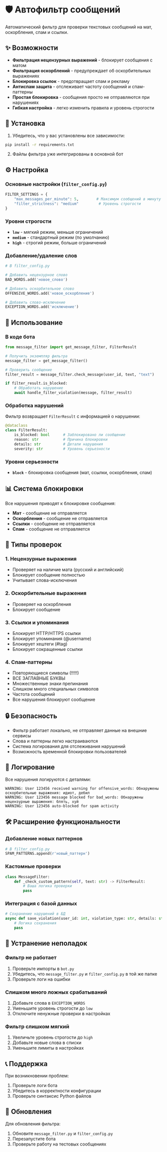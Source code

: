 # 🛡️ Автофильтр сообщений

Автоматический фильтр для проверки текстовых сообщений на мат, оскорбления, спам и ссылки.

## ✨ Возможности

- **Фильтрация нецензурных выражений** - блокирует сообщения с матом
- **Фильтрация оскорблений** - предупреждает об оскорбительных выражениях
- **Блокировка ссылок** - предотвращает спам и рекламу
- **Антиспам защита** - отслеживает частоту сообщений и спам-паттерны
- **Простая блокировка** - сообщения просто не отправляются при нарушениях
- **Гибкая настройка** - легко изменить правила и уровень строгости

## 🚀 Установка

1. Убедитесь, что у вас установлены все зависимости:
```bash
pip install -r requirements.txt
```

2. Файлы фильтра уже интегрированы в основной бот

## ⚙️ Настройка

### Основные настройки (`filter_config.py`)

```python
FILTER_SETTINGS = {
    "max_messages_per_minute": 5,        # Максимум сообщений в минуту
    "filter_strictness": "medium"         # Уровень строгости
}
```

### Уровни строгости

- **`low`** - мягкий режим, меньше ограничений
- **`medium`** - стандартный режим (по умолчанию)
- **`high`** - строгий режим, больше ограничений

### Добавление/удаление слов

```python
# В filter_config.py

# Добавить нецензурное слово
BAD_WORDS.add('новое_слово')

# Добавить оскорбительное слово
OFFENSIVE_WORDS.add('новое_оскорбление')

# Добавить слово-исключение
EXCEPTION_WORDS.add('исключение')
```

## 🔧 Использование

### В коде бота

```python
from message_filter import get_message_filter, FilterResult

# Получить экземпляр фильтра
message_filter = get_message_filter()

# Проверить сообщение
filter_result = message_filter.check_message(user_id, text, "text")

if filter_result.is_blocked:
    # Обработать нарушение
    await handle_filter_violation(message, filter_result)
```

### Обработка нарушений

Фильтр возвращает `FilterResult` с информацией о нарушении:

```python
@dataclass
class FilterResult:
    is_blocked: bool      # Заблокировано ли сообщение
    reason: str           # Причина блокировки
    details: str          # Детали нарушения
    severity: str         # Уровень серьезности
```

### Уровни серьезности

- **`block`** - блокировка сообщения (мат, ссылки, оскорбления, спам)

## 📊 Система блокировки

Все нарушения приводят к блокировке сообщения:
- **Мат** - сообщение не отправляется
- **Оскорбления** - сообщение не отправляется
- **Ссылки** - сообщение не отправляется
- **Спам** - сообщение не отправляется

## 🎯 Типы проверок

### 1. Нецензурные выражения
- Проверяет на наличие мата (русский и английский)
- Блокирует сообщение полностью
- Учитывает слова-исключения

### 2. Оскорбительные выражения
- Проверяет на оскорбления
- Блокирует сообщение

### 3. Ссылки и упоминания
- Блокирует HTTP/HTTPS ссылки
- Блокирует упоминания (@username)
- Блокирует хештеги (#tag)
- Блокирует сокращенные ссылки

### 4. Спам-паттерны
- Повторяющиеся символы (!!!!!)
- ВСЕ ЗАГЛАВНЫЕ БУКВЫ
- Множественные знаки препинания
- Слишком много специальных символов
- Частота сообщений
- Все нарушения блокируют сообщение

## 🔒 Безопасность

- Фильтр работает локально, не отправляет данные на внешние сервисы
- Слова и паттерны легко настраиваются
- Система логирования для отслеживания нарушений
- Возможность временной блокировки пользователей

## 📝 Логирование

Все нарушения логируются с деталями:

```
WARNING: User 123456 received warning for offensive_words: Обнаружены оскорбительные выражения: идиот, дебил
WARNING: User 123456 message blocked for bad_words: Обнаружены нецензурные выражения: блять, хуй
WARNING: User 123456 auto-blocked for spam activity
```

## 🛠️ Расширение функциональности

### Добавление новых паттернов

```python
# В filter_config.py
SPAM_PATTERNS.append(r'новый_паттерн')
```

### Кастомные проверки

```python
class MessageFilter:
    def _check_custom_pattern(self, text: str) -> FilterResult:
        # Ваша логика проверки
        pass
```

### Интеграция с базой данных

```python
# Сохранение нарушений в БД
async def save_violation(user_id: int, violation_type: str, details: str):
    # Логика сохранения
    pass
```

## 🚨 Устранение неполадок

### Фильтр не работает
1. Проверьте импорты в `bot.py`
2. Убедитесь, что `message_filter.py` и `filter_config.py` в той же папке
3. Проверьте логи на ошибки

### Слишком много ложных срабатываний
1. Добавьте слова в `EXCEPTION_WORDS`
2. Уменьшите уровень строгости до `low`
3. Отключите ненужные проверки в настройках

### Фильтр слишком мягкий
1. Увеличьте уровень строгости до `high`
2. Добавьте новые слова в списки
3. Уменьшите лимиты в настройках

## 📞 Поддержка

При возникновении проблем:
1. Проверьте логи бота
2. Убедитесь в корректности конфигурации
3. Проверьте синтаксис Python файлов

## 🔄 Обновления

Для обновления фильтра:
1. Обновите `message_filter.py` и `filter_config.py`
2. Перезапустите бота
3. Проверьте работу на тестовых сообщениях
